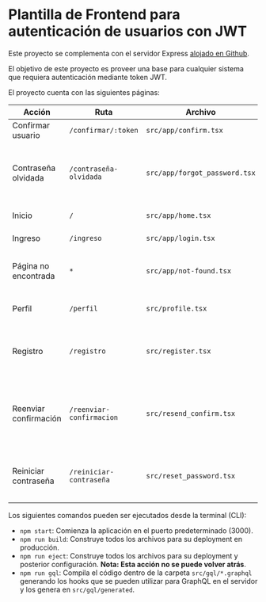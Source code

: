 # Plantilla de Frontend para autenticación de usuarios con JWT

Este proyecto se complementa con el servidor Express [alojado en Github](https://github.com/maramal/ts-express-graphql-pg-auth-boilerplate).

El objetivo de este proyecto es proveer una base para cualquier sistema que requiera autenticación mediante token JWT.

El proyecto cuenta con las siguientes páginas:

| Acción | Ruta | Archivo | Descripción |
| ------ | ---- | ------- | ----------- |
| Confirmar usuario | `/confirmar/:token` | `src/app/confirm.tsx` | Confirma un usuario
| Contraseña olvidada | `/contraseña-olvidada` | `src/app/forgot_password.tsx` | Permite al usuario enviar un correo para cambiar su contraseña |
| Inicio | `/` | `src/app/home.tsx` | Página de inicio |
| Ingreso | `/ingreso` | `src/app/login.tsx` | Ingreso de usuario |
| Página no encontrada | `*` | `src/app/not-found.tsx` | Página alternativa a las rutas existentes |
| Perfil | `/perfil` | `src/profile.tsx` | Página de perfil de usuario |
| Registro | `/registro` | `src/register.tsx` | Permite al usuario registrar una cuenta nueva |
| Reenviar confirmación | `/reenviar-confirmacion` | `src/resend_confirm.tsx` | Permite al usuario enviar un nuevo enlace de confirmación de correo |
| Reiniciar contraseña | `/reiniciar-contraseña` | `src/reset_password.tsx` | Permite al usuario ingresar una nueva contraseña |

Los siguientes comandos pueden ser ejecutados desde la terminal (CLI):

* `npm start`: Comienza la aplicación en el puerto predeterminado (3000).
* `npm run build`: Construye todos los archivos para su deployment en producción.
* `npm run eject`: Construye todos los archivos para su deployment y posterior configuración. **Nota: Esta acción no se puede volver atrás**.
* `npm run gql`: Compila el código dentro de la carpeta `src/gql/*.graphql` generando los hooks que se pueden utilizar para GraphQL en el servidor y los genera en `src/gql/generated`.

